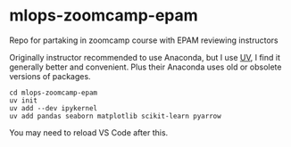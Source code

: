 # mlops-zoomcamp-epam
Repo for partaking in zoomcamp course with EPAM reviewing instructors

Originally instructor recommended to use Anaconda, but I use [UV](https://github.com/astral-sh/uv), I find it generally better and convenient. Plus their Anaconda uses old or obsolete versions of packages.

``` shell
cd mlops-zoomcamp-epam
uv init
uv add --dev ipykernel
uv add pandas seaborn matplotlib scikit-learn pyarrow
```

You may need to reload VS Code after this.